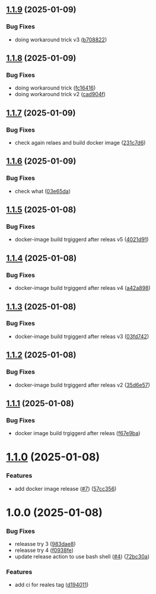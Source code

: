 ## [1.1.9](https://github.com/michael-hoffman-26/recipe-vault/compare/v1.1.8...v1.1.9) (2025-01-09)


### Bug Fixes

* doing workaround trick v3 ([b708822](https://github.com/michael-hoffman-26/recipe-vault/commit/b7088224b7b17bc9a101607173437f689ca71d67))

## [1.1.8](https://github.com/michael-hoffman-26/recipe-vault/compare/v1.1.7...v1.1.8) (2025-01-09)


### Bug Fixes

* doing workaround trick ([fc16416](https://github.com/michael-hoffman-26/recipe-vault/commit/fc16416ecbbd659003ed07f4ec3c1be31d382b36))
* doing workaround trick v2 ([cad904f](https://github.com/michael-hoffman-26/recipe-vault/commit/cad904fb1fb38111fbc4deeb3458562fcb1540ef))

## [1.1.7](https://github.com/michael-hoffman-26/recipe-vault/compare/v1.1.6...v1.1.7) (2025-01-09)


### Bug Fixes

* check again relaes and build docker image ([231c7d6](https://github.com/michael-hoffman-26/recipe-vault/commit/231c7d6500c66e1dda31370dfa3f576fe8eb604b))

## [1.1.6](https://github.com/michael-hoffman-26/recipe-vault/compare/v1.1.5...v1.1.6) (2025-01-09)


### Bug Fixes

* check what ([03e65da](https://github.com/michael-hoffman-26/recipe-vault/commit/03e65daceddeffee1766a4d4c91d4cefcd9f9610))

## [1.1.5](https://github.com/michael-hoffman-26/recipe-vault/compare/v1.1.4...v1.1.5) (2025-01-08)


### Bug Fixes

* docker-image build trgiggerd after releas v5 ([4021d91](https://github.com/michael-hoffman-26/recipe-vault/commit/4021d91c609369faf4dd8ca1235d768baa83581e))

## [1.1.4](https://github.com/michael-hoffman-26/recipe-vault/compare/v1.1.3...v1.1.4) (2025-01-08)


### Bug Fixes

* docker-image build trgiggerd after releas v4 ([a42a898](https://github.com/michael-hoffman-26/recipe-vault/commit/a42a898ec646a151046e14f9b5428397848330cc))

## [1.1.3](https://github.com/michael-hoffman-26/recipe-vault/compare/v1.1.2...v1.1.3) (2025-01-08)


### Bug Fixes

* docker-image build trgiggerd after releas v3 ([03fd742](https://github.com/michael-hoffman-26/recipe-vault/commit/03fd742487f945a5f0b8eeee78ba2bf6d8de0808))

## [1.1.2](https://github.com/michael-hoffman-26/recipe-vault/compare/v1.1.1...v1.1.2) (2025-01-08)


### Bug Fixes

* docker-image build trgiggerd after releas v2 ([35d6e57](https://github.com/michael-hoffman-26/recipe-vault/commit/35d6e5757025867f7188d9ea758cff04d9e4d1db))

## [1.1.1](https://github.com/michael-hoffman-26/recipe-vault/compare/v1.1.0...v1.1.1) (2025-01-08)


### Bug Fixes

* docker image build trgiggerd after releas ([f67e9ba](https://github.com/michael-hoffman-26/recipe-vault/commit/f67e9ba2399aa6163580708b88da9867ab56c86d))

# [1.1.0](https://github.com/michael-hoffman-26/recipe-vault/compare/v1.0.0...v1.1.0) (2025-01-08)


### Features

* add docker image release ([#7](https://github.com/michael-hoffman-26/recipe-vault/issues/7)) ([57cc356](https://github.com/michael-hoffman-26/recipe-vault/commit/57cc356fb3e4ec91c5e963d09dea8bc2cf45356f))

# 1.0.0 (2025-01-08)


### Bug Fixes

* releasse try 3 ([983dae8](https://github.com/michael-hoffman-26/recipe-vault/commit/983dae85922a20e4f429ded103a3cb4b5818b502))
* releasse try 4 ([f0938fe](https://github.com/michael-hoffman-26/recipe-vault/commit/f0938fefba7d2bc5f92daba8a2ec88be95247389))
* update release action to use bash shell ([#4](https://github.com/michael-hoffman-26/recipe-vault/issues/4)) ([72bc30a](https://github.com/michael-hoffman-26/recipe-vault/commit/72bc30a7a4a1ed3e6fd10a8f7cc542e573cc19a0))


### Features

* add ci for reales tag ([d194011](https://github.com/michael-hoffman-26/recipe-vault/commit/d1940115c6f3fda7b5c25fe9f28113dc789f77b5))
